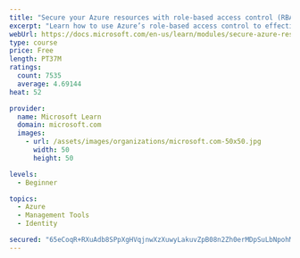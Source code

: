 ```yaml
---
title: "Secure your Azure resources with role-based access control (RBAC)"
excerpt: "Learn how to use Azure’s role-based access control to effectively manage your team’s access to Azure resources."
webUrl: https://docs.microsoft.com/en-us/learn/modules/secure-azure-resources-with-rbac/
type: course
price: Free
length: PT37M
ratings:
  count: 7535
  average: 4.69144
heat: 52

provider:
  name: Microsoft Learn
  domain: microsoft.com
  images:
    - url: /assets/images/organizations/microsoft.com-50x50.jpg
      width: 50
      height: 50

levels:
  - Beginner

topics:
  - Azure
  - Management Tools
  - Identity

secured: "65eCoqR+RXuAdb8SPpXgHVqjnwXzXuwyLakuvZpB08n2Zh0erMDpSuLbNpohMJnFSwGnxPke02T+aFKzYkdD4akQGDvo244+2gVN2Gb52laYqEwDj2OOF5/bjbQrSRYLcYhAif9GLBLgic4dGYOjXouMEBuAnyc2d4fXzoQ2qLHEpsLJh1ZHcyhA99EM4sb5vgWx1U4fLHtmx4PG/vDDCv9gZbJ9SXFKNM3b0WqsO95p3nvrzwFZeEpy070Z9AlClf4n/CdyzXDqv6Yd/vlInKq1HpLLtMMkpCCLt+oIdAV2h0NGUX1ZMcMHdpOnsAS9yqI96QtI7rCForwJgPUwUD9KqUep/qN9vcp3TsB3URkdfuFbCkYI/dMf/bUu9POotIdTBskZj5xC9jl05z3wUYg6A357SzJds3PvdY3Cyuw=;2R0sHCjDMjPO4ITkuCKMwg=="
---
```


